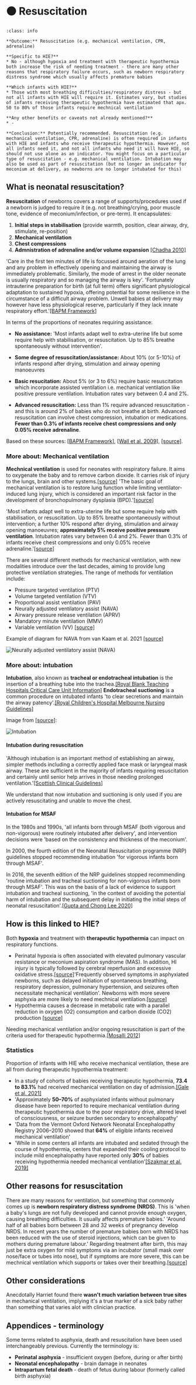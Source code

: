 # 🟠 Resuscitation

`````{admonition} Executive summary
:class: info

**Outcome:** Resuscitation (e.g. mechanical ventilation, CPR, adrenaline)

**Specific to HIE?**
* No - although hypoxia and treatment with therapeutic hypothermia both increase the risk of needing treatment - there are many other reasons that respiratory failure occurs, such as newborn respiratory distress syndrome which usually affects premature babies

**Which infants with HIE?**
* Those with most breathing difficulties/respiratory distress - but not all infants with HIE will require it. Estimates vary, but studies of infants receiving therapeutic hypothermia have estimated that apx. 50 to 80% of those infants require mechnical ventilation

**Any other benefits or caveats not already mentioned?**
* -

**Conclusion:** Potentially recommended. Resuscitation (e.g. mechanical ventilation, CPR, adrenaline) is often required in infants with HIE and infants who receive therapeutic hypothermia. However, not all infants need it, and not all infants who need it will have HIE, so should not use alone as an indicator. You might focus on a particular type of resuscitation - e.g. mechanical ventilation. Intubation may also be used as part of resuscitation (but no longer an indicator for meconium at delivery, as newborns are no longer intubated for this)
`````

## What is neonatal resuscitation?

**Resuscitation** of newborns covers a range of supports/procedures used if a newborn is judged to require it (e.g. not breathing/crying, poor muscle tone, evidence of meconium/infection, or pre-term). It encapsulates:
1. **Initial steps in stabilisation** (provide warmth, position, clear airway, dry, stimulate, re-position)
2. **Mechanical ventilation**
3. **Chest compressions**
4. **Admnistration of adrenaline and/or volume expansion** [[Chadha 2010]](https://doi.org/10.4103%2F0019-5049.71042)

'Care in the first ten minutes of life is focussed around aeration of the lung and any problem in effectively opening and maintaining the airway is immediately problematic. Similarly, the mode of arrest in the older neonate is usually respiratory and so managing the airway is key'. 'Fortunately intrauterine preparation for birth (at full term) offers significant physiological adaptation to sustained hypoxia, offering potential for some resilience in the circumstance of a difficult airway problem. Unwell babies at delivery may however have less physiological reserve, particularly if they lack innate respiratory effort.'[[BAPM Framework]](https://kids.bwc.nhs.uk/wp-content/uploads/2022/05/DA_framework_final_October_2020.docx-2.pdf)

In terms of the proportions of neonates requiring assistance:

*  **No assistance:** 'Most infants adapt well to extra-uterine life but some require help with stabilisation, or resuscitation. Up to 85% breathe spontaneously without intervention'.

* **Some degree of resuscitation/assistance:** About 10% (or 5-10%) of infants respond after drying, stimulation and airway opening manoeuvres

* **Basic resucitation:** About 5% (or 3 to 6%) require basic resuscitation which incorporate assisted ventilation i.e. mechanical ventilation like positive pressure ventilation. Intubation rates vary between 0.4 and 2%.

* **Advanced resuscitation:** Less than 1% require advanced resuscitation - and this is around 2% of babies who do not breathe at birth. Advanced resuscitation can involve chest compression, intubation or medications. **Fewer than 0.3% of infants receive chest compressions and only 0.05% receive adrenaline**.

Based on these sources: [[BAPM Framework]](https://kids.bwc.nhs.uk/wp-content/uploads/2022/05/DA_framework_final_October_2020.docx-2.pdf), [[Wall et al. 2009]](https://doi.org/10.1016%2Fj.ijgo.2009.07.013), [[source]](https://www.resus.org.uk/library/2021-resuscitation-guidelines/newborn-resuscitation-and-support-transition-infants-birth).

### More about: Mechanical ventilation

**Mechnical ventilation** is used for neonates with respiratory failure.  It aims to oxygenate the baby and to remove carbon dioxide. It carries risk of injury to the lungs, brain and other systems.[[source]](https://www.nhs.uk/conditions/neonatal-respiratory-distress-syndrome/) 'The basic goal of mechanical ventilation is to restore lung function while limiting ventilator-induced lung injury, which is considered an important risk factor in the development of bronchopulmonary dysplasia (BPD).'[[source]](https://doi.org/10.1038/s41390-019-0704-1)

'Most infants adapt well to extra-uterine life but some require help with stabilisation, or resuscitation. Up to 85% breathe spontaneously without intervention; a further 10% respond after drying, stimulation and airway opening manoeuvres; **approximately 5% receive positive pressure ventilation**. Intubation rates vary between 0.4 and 2%. Fewer than 0.3% of infants receive chest compressions and only 0.05% receive adrenaline.'[[source]](https://www.resus.org.uk/library/2021-resuscitation-guidelines/newborn-resuscitation-and-support-transition-infants-birth)

There are several different methods for mechanical ventilation, with new modalities introduce over the last decades, aiming to provide lung protective ventilation strategies. The range of methods for ventilation include:
* Pressure targeted ventilation (PTV)
* Volume targeted ventilation (VTV)
* Proportional assist ventilation (PAV)
* Neurally adjusted ventilatory assist (NAVA)
* Airwary pressure release ventilation (APRV)
* Mandatory minute ventilation (MMV)
* Variable ventilation (VV) [[source]](https://doi.org/10.1038/s41390-019-0704-1)

Example of diagram for NAVA from van Kaam et al. 2021 [[source]](https://doi.org/10.1038/s41390-019-0704-1)

![Neurally adjusted ventilatory assist (NAVA)](images/nava.png)

### More about: intubation

**Intubation**, also known as **tracheal or endotracheal intubation** is the insertion of a breathing tube into the trachea.[[Royal Blank Teaching Hospitals Critical Care Unit Information]](https://elht.nhs.uk/application/files/7016/6721/3334/Critical_Care_Procedures_and_Treatments_document_JULY_2022.pdf) **Endotracheal suctioning** is a common procedure on intubated infants 'to clear secretions and maintain the airway patency'.[[Royal Children's Hospital Melbourne Nursing Guidelines]](https://www.rch.org.au/rchcpg/hospital_clinical_guideline_index/endotracheal_tube_suction_of_ventilated_neonates/)

Image from [[source]](https://emedicine.medscape.com/article/1413467-overview):

![Intubation](images/intubation.png)

#### Intubation during resuscitation

'Although intubation is an important method of establishing an airway, simpler methods including a correctly applied face mask or laryngeal mask airway. These are sufficient in the majority of infants requiring resuscitation and certainly until senior help arrives in those needing prolonged ventilation.'[[Scottish Clinical Guidelines]](https://www.clinicalguidelines.scot.nhs.uk/nhsggc-guidelines/nhsggc-guidelines/neonatology/neonatal-intubation/) 

We understand that now intubation and suctioning is only used if you are actively resuscitating and unable to move the chest.

#### Intubation for MSAF

In the 1980s and 1990s, 'all infants born through MSAF (both vigorous and non-vigorous) were routinely intubated after delivery', and intervention decisions were 'based on the consistency and thickness of the meconium'.

In 2000, the fourth edition of the Neonatal Resuscitation programme (NRP) guidelines stopped recommending intubation 'for vigorous infants born through MSAF'.

In 2016, the seventh edition of the NRP guidelines stopped recommending 'routine intubation and tracheal suctioning for non-vigorous infants born through MSAF'. This was on the basis of a lack of evidence to support intubation and tracheal suctioning, 'in the context of avoiding the potential harm of intubation and the subsequent delay in initiating the initial steps of neonatal resuscitation'.[[Gupta and Chong Lee 2020]](https://doi.org/10.1542/hpeds.2020-0002)

## How is this linked to HIE?

Both **hypoxia** and treatment with **therapeutic hypothermia** can impact on respiratory functions.
* Perinatal hypoxia is often associated with elevated pulmonary vascular resistance or meconium aspiration syndrome (MAS). In addition, HI injury is typically followed by cerebral reperfusion and excessive oxidative stress.[[source]](https://www.nature.com/articles/s41372-019-0349-2)'Frequently observed symptoms in asphyxiated newborns, such as delayed initiation of spontaneous breathing, respiratory depression, pulmonary hypertension, and seizures often necessitate mechanical ventilation'. Newborns with more severe asphyxia are more likely to need mechnical ventilation.[[source]](https://doi.org/10.3390%2Fchildren8060430)
* Hypothermia causes a decrease in metabolic rate with a parallel reduction in oxygen (O2) consumption and carbon dioxide (CO2) production [[source]](https://www.nature.com/articles/s41372-019-0349-2)

Needing mechanical ventilation and/or ongoing resuscitation is part of the criteria used for therapeutic hypothermia.[[Mosalli 2012]](https://doi.org/10.4103/2249-4847.96777)

### Statistics

Proportion of infants with HIE who receive mechanical ventilation, these are all from during therapeutic hypothermia treatment:
* In a study of cohorts of babies receiving therapeutic hypothermia, **73.4 to 83.1%** had received mechanical ventilation on day of admission.[[Gale et al. 2021]](https://doi.org/10.1016/S2352-4642(21)00026-2)
* 'Approximately **50–70%** of asphyxiated infants without pulmonary disease have been reported to require mechanical ventilation during therapeutic hypothermia due to the poor respiratory drive, altered level of consciousness, or seizure burden secondary to encephalopathy'
* 'Data from the Vermont Oxford Network Neonatal Encephalopathy Registry 2006–2010 showed that **64%** of eligible infants received mechanical ventilation'
* 'While in some centers all infants are intubated and sedated through the course of hypothermia, centers that expanded their cooling protocol to include mild encephalopathy have reported only **30%** of babies receiving hypothermia needed mechanical ventilation'[[Szakmar et al. 2019]](https://doi.org/10.1038/s41372-019-0349-2)

## Other reasons for resuscitation

There are many reasons for ventilation, but something that commonly comes up is **newborn respiratory distress syndrome (NRDS)**. This is 'when a baby's lungs are not fully developed and cannot provide enough oxygen, causing breathing difficulties. It usually affects premature babies.' 'Around half of all babies born between 28 and 32 weeks of pregnancy develop NRDS. In recent years the number of premature babies born with NRDS has been reduced with the use of steroid injections, which can be given to mothers during premature labour.' Regarding treatment after birth, this may just be extra oxygen for mild symptoms via an incubator (small mask over nose/face or tubes into nose), but if symptoms are more severe, this can be mechnical ventilation which supports or takes over their breathing.[[source]](https://www.nhs.uk/conditions/neonatal-respiratory-distress-syndrome/)

## Other considerations

Anecdotally Harriet found there **wasn't much variation between true sites** in mechanical ventilation, implying it's a true marker of a sick baby rather than something that varies alot with clinician practice.

## Appendices - terminology

Some terms related to asphyxia, death and resuscitation have been used interchangeably previous. Currently the terminology is:
* **Perinatal asphyxia** - insufficient oxygen (before, during or after birth)
* **Neonatal encephalopathy** - brain damage in neonates
* **Intrapartum fetal death** - death of fetus during labour (formerly called birth asphyxia)